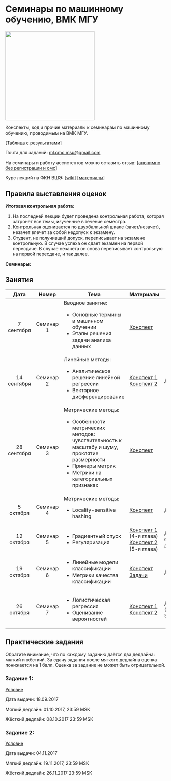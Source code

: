 # Семинары по машинному обучению, ВМК МГУ

<img src="http://www.machinelearning.ru/wiki/images/2/28/ML_surfaces.png" width="280">

Конспекты, код и прочие материалы к семинарам по машинному обучению, проводимым на ВМК МГУ.

[[Таблица с результатами](https://docs.google.com/spreadsheets/d/1T0Agj2eIwIcK0N9DYk3C-fMUvshZxXPNG7zvI28oqx8/edit#gid=2044373835)]

Почта для заданий: ml.cmc.msu@gmail.com

На семинары и работу ассистентов можно оставить отзыв: [[анонимно без регистрации и смс](https://docs.google.com/forms/d/1j8zMReMtl-BCeAVISxx_v42_y8GAVeolofFuAHQjHBc/viewform)]

Курс лекций на ФКН ВШЭ: [[wiki](http://wiki.cs.hse.ru/Машинное_обучение_1)] [[материалы](https://github.com/esokolov/ml-course-hse)]

## Правила выставления оценок

**Итоговая контрольная работа:**

1. На последней лекции будет проведена контрольная работа, которая затронет все темы, изученные в течение семестра.
2. Контрольная оценивается по двухбалльной шкале (зачет/незачет), незачет влечет за собой недопуск к экзамену.
3. Студент, не получивший допуск, переписывает на экзамене контрольную. В случае успеха он сдает экзамен на первой пересдаче. В случае незачета он снова переписывает контрольную на первой пересдаче, и так далее.

**Семинары:**

## Занятия

| Дата | Номер | Тема | Материалы | ДЗ |
| :---: | :---: | --- | --- | --- |
| 7 сентября  | Семинар 1 | Вводное занятие: <ul><li>Основные термины в машинном обучении</li><li>Этапы решения задачи анализа данных</li></ul> | [Конспект](ML16/lecture-notes/Sem01_intro.pdf) | |
| 14 сентября | Семинар 2 | Линейные методы: <ul><li>Аналитическое решение линейной регрессии</li><li>Векторное дифференцирование</li></ul> | [Конспект 1](https://github.com/esokolov/ml-course-hse/blob/master/2017-fall/lecture-notes/lecture02-linregr.pdf)<br> [Конспект 2](https://github.com/esokolov/ml-course-hse/blob/master/2017-fall/seminars/sem02-linregr-part1.pdf) | [ДЗ](ML17-fall/homeworks-theory/homework-theory-1-differentiation.pdf)|
| 28 сентября | Семинар 3 | Метрические методы: <ul><li>Особенности метрических методов: чувствительность к масштабу и шуму, проклятие размерности</li><li>Примеры метрик</li><li>Метрики на категориальных признаках</li> | [Конспект](ML16/lecture-notes/Sem02_knn.pdf) | |
| 5 октября   | Семинар 4 | Метрические методы: <ul><li>Locality-sensitive hashing</li> | [Конспект](ML16/lecture-notes/Sem03_knn.pdf) | [ДЗ](ML16/homeworks/Sem03_knn_hw.pdf)|
| 12 октября   | Семинар 5 | <ul><li>Градиентный спуск</li><li>Регуляризация</li><ul> | [Конспект 1](https://github.com/esokolov/ml-course-hse/blob/master/2017-fall/lecture-notes/lecture02-linregr.pdf) (4-я глава)<br> [Конспект 2](https://github.com/esokolov/ml-course-hse/blob/master/2017-fall/lecture-notes/lecture03-linregr.pdf) (5-я глава) | [ДЗ](https://github.com/esokolov/ml-course-hse/blob/master/2017-fall/homeworks-theory/homework-theory-01-linregr.pdf) (5-я задача)|
| 19 октября   | Семинар 6 | <ul><li>Линейные модели классификации</li><li>Метрики качества классификации</li><ul> | [Конспект](https://github.com/esokolov/ml-course-hse/blob/master/2017-fall/lecture-notes/lecture04-linclass.pdf) [Задачи](https://github.com/esokolov/ml-course-hse/blob/master/2017-fall/seminars/sem04-linclass-metrics.pdf)| [ДЗ](https://github.com/esokolov/ml-course-hse/blob/master/2017-fall/homeworks-theory/homework-theory-03-linclass-metrics.pdf)|
| 26 октября   | Семинар 7 | <ul><li>Логистическая регрессия</li><li>Оценивание вероятностей</li><ul> | [Конспект 1](https://github.com/esokolov/ml-course-hse/blob/master/2017-fall/lecture-notes/lecture05-linclass.pdf) <br> [Конспект 2](https://www.dropbox.com/s/6wpcznye5otzeu7/sem05.pdf?dl=0) | [ДЗ](https://github.com/esokolov/ml-course-hse/blob/master/2017-fall/homeworks-theory/homework-theory-04-linclass.pdf) (без SVM)|

## Практические задания

Обратите внимание, что по каждому заданию даётся два дедлайна: мягкий и жёсткий.
За сдачу задания после мягкого дедлайна оценка понижается на 1 балл.
Оценка за задание не может быть отрицательной.

### Задание 1:

[Условие](ML17-fall/homeworks-practice/homework-practice-01/homework-practice-01.ipynb)

Дата выдачи: 18.09.2017

Мягкий дедлайн: 01.10.2017, 23:59 MSK

Жёсткий дедлайн: 08.10.2017 23:59 MSK

### Задание 2:

[Условие](ML17-fall/homeworks-practice/homework-practice-02.ipynb)

Дата выдачи: 04.11.2017

Мягкий дедлайн: 19.11.2017, 23:59 MSK

Жёсткий дедлайн: 26.11.2017 23:59 MSK


